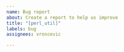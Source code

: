 ```yaml
---
name: Bug report
about: Create a report to help us improve
title: "[perl_util]"
labels: bug
assignees: vroncevic

---
```


